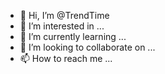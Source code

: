 - 👋 Hi, I’m @TrendTime
- 👀 I’m interested in ...
- 🌱 I’m currently learning ...
- 💞️ I’m looking to collaborate on ...
- 📫 How to reach me ...

<!---
TrendTime/TrendTime is a ✨ special ✨ repository because its `README.md` (this file) appears on your GitHub profile.
You can click the Preview link to take a look at your changes.
--->

